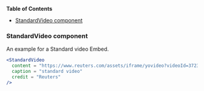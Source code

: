 <!-- START doctoc generated TOC please keep comment here to allow auto update -->
<!-- DON'T EDIT THIS SECTION, INSTEAD RE-RUN doctoc TO UPDATE -->
**Table of Contents**

- [StandardVideo component](#standardvideo-component)

<!-- END doctoc generated TOC please keep comment here to allow auto update -->

### StandardVideo component

An example for a Standard video Embed.

```jsx static
<StandardVideo
  content = "https://www.reuters.com/assets/iframe/yovideo?videoId=372329416"
  caption = "standard video"
  credit = "Reuters"
/>
```
